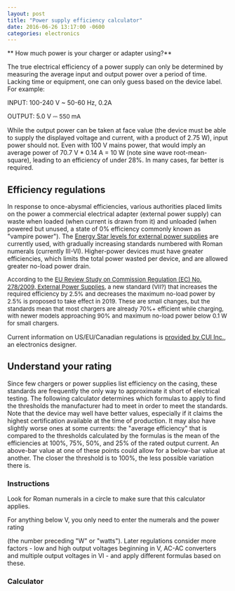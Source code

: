 ```yaml
---
layout: post
title: "Power supply efficiency calculator"
date: 2016-06-26 13:17:00 -0600
categories: electronics
---
```

** How much power is your charger or adapter using?**

The true electrical efficiency of a power supply can only be determined by measuring the average input and output power over a period of time. Lacking time or equipment, one can only guess based on the device label. For example:

INPUT: 100-240 V ~ 50-60 Hz, 0.2A

OUTPUT: 5.0 V <span style="font-size:13.3333px;background-color:transparent">⎓
550 mA
<p>
While the output power can be taken at face value (the device must be able to supply the displayed voltage and current, with a product of 2.75 W),
input power should not. Even with 100 V mains power, that would imply an average power of 70.7 V * 0.14 A = 10 W (note sine wave root-mean-square), leading to an efficiency of under 28%. In many cases, far better is required.

## <a name="TOC-Efficiency-regulations"></a>Efficiency regulations</h2>
In response to once-abysmal efficiencies, various authorities placed limits on the power a commercial electrical adapter (external power supply) can waste when loaded (when current is drawn from it) and unloaded (when powered but unused, a state of 0% efficiency commonly known as "vampire power"). The [Energy Star levels for external power supplies](https://www.energystar.gov/index.cfm?c=archives.power_supplies) are currently used, with gradually increasing standards numbered with Roman numerals (currently III-VI). Higher-power devices must have greater efficiencies, which limits the total power wasted per device, and are allowed greater no-load power drain.

<span style="font-size:13.3333px;line-height:16.6667px;background-color:transparent">According to the <a href="https://mberka.com/home/goog_755011336" style="font-size:13.3333px;line-height:16.6667px;background-color:transparent">EU </a>[Review Study on Commission Regulation (EC) No. 278/2009, External Power Supplies](https://www.power.com/sites/default/files/greenroom/docs/EPSReviewStudy_DraftFinalReport.pdf), a new standard (VII?) that increases the required efficiency by 2.5% and decreases the maximum no-load power by 2.5% is proposed to take effect in 2019. These are small changes, but the standards mean that most chargers are already 70%+ efficient while charging, with newer models approaching 90% and maximum no-load power below 0.1 W for small chargers.



Current information on US/EU/Canadian regulations is [provided by CUI Inc.](http://www.cui.com/efficiency-standards), an electronics designer.

## <a name="TOC-Understand-your-rating"></a>Understand your rating</h2>
Since few chargers or power supplies list efficiency on the casing, these standards are frequently the only way to approximate it short of electrical testing. The following calculator determines which formulas to apply to find the thresholds the manufacturer had to meet in order to meet the standards. Note that the device may well have better values, especially if it claims the highest certification available at the time of production. It may also have slightly worse ones at some currents: the "average efficiency" that is compared to the thresholds calculated by the formulas is the mean of the efficiencies at 100%, 75%, 50%, and 25% of the rated output current. An above-bar value at one of these points could allow for a below-bar value at another. The closer the threshold is to 100%, the less possible variation there is.
<h3><a name="TOC-Instructions"></a>Instructions</h3>
Look for Roman numerals in a circle to make sure that this calculator applies.

For anything below V, you only need to enter the numerals and the power rating

(the number preceding "W" or "watts"). Later regulations consider more factors - low and high output voltages beginning in V, AC-AC converters and multiple output voltages in VI - and apply different formulas based on these.

<h3><a name="TOC-Calculator"></a>Calculator</h3>
<script>sites.caja.run('<style>
  #right-button {
    cursor: pointer;
    width: auto;
    display: inline-block;
    border: #000 1px solid;
  }
  .b{
    font-weight:bold;
  }
  .disabled {
    color: gray;
  }
  input{
    width: 30px;
  }
  input\x5btype="checkbox"\x5d {
    width:13px;
    height:13px;
  }
  select {
    width: 40px;
  }
  #error {
    color: red;
  }
  #results span{
    font-weight:bold;
  }
</style>


<div class="items">

  <label><span class="b">Output: </span><input id="voltage" value="5"/> V</label>&nbsp;&#9107;
  <label><input id="current" value="1"/> A</label><br/>
  <label><span class="b">Roman numeral: </span>
    <select id="numeral">
      <option value="I">I</option>
      <option value="II">I</option>
      <option value="III">III</option>
      <option value="IV">IV</option>
      <option value="V" selected>V</option>
      <option value="VI">VI</option>
    </select>
  </label><br/>
  For VI or higher:<br/>
  <label><input type="checkbox" id="ac-ac" value="1">AC-AC (~ output)</label><br/>
  <label><input type="checkbox" id="mult" value="1">Can produce multiple output voltages simultaneously</label>
  <br/><br/>
  <div id="right-button">&gt; Calculate &lt;</div><br/>

  <span id="error"></span><br/><br/>
  <div id="results" class="disabled">
    Maximum power use when device not connected: <span id="vampire"></span><br/>
    Minimum efficiency when in use: <span id="efficiency"></span><br/><br/>

    Maximum output power when in use: <span id="power"></span><br/>
    Maximum power wasted when in use: <span id="waste"></span><br/>
    Maximum total power consumption when in use: <span id="total"></span>
  </div>
</div>

<script>
  var calculate_efficiency = function() {
    var voltage = document.getElementById("voltage").value;
    var current = document.getElementById("current").value;

    var error_message = "";
    if(isNaN(voltage) || isNaN(current)) {
      error_message = "Please enter decimal numbers in the voltage and current spaces";
    } else if(voltage < 0 || current < 0) {
      error_message = "Please enter positive numbers in the voltage and current spaces";
    }

    if(error_message == "") {
      var rated_power = voltage*current;
      var low_voltage = (rated_power < 6 && current >= 0.55);

      var roman_numeral = document.getElementById("numeral").value;

      if(rated_power > 250) {
        if(roman_numeral == "III" || roman_numeral == "IV" || roman_numeral == "V") {
          error_message = "Power out of range (early standards only up to 250 W)";
        }
      }
    }
    if(error_message != "") {
      document.getElementById("error").innerHTML = error_message;
      return;
    }

    var ac_ac = document.getElementById("ac-ac").checked;
    var mult_voltage = document.getElementById("mult").checked;
    var vampire = "";
    var eff = "";

    switch(roman_numeral) {
      case "I":
        eff = rated_power;
        vampire = 0;
        break;
      case "II":
        eff = rated_power;
        vampire = 0;
        break;
      case "III":
        if(rated_power <= 10) {
          vampire = 0.5;
        } else {
          vampire = 0.75;
        }

        if(rated_power <= 1) {
          eff = rated_power * 0.49;
        } else if(rated_power <= 49) {
          eff = 0.09 * Math.log(rated_power) + 0.49;
        } else {
          eff = 0.84;
        }

        break;
      case "IV":
        vampire = 0.5;

        if(rated_power <= 1) {
          eff = rated_power * 0.5;
        } else if(rated_power <= 51) {
          eff = 0.09 * Math.log(rated_power) + 0.5;
        } else {
          eff = 0.85;
        }
        break;
      case "V":
        if(rated_power < 50) {
       vampire = 0.3;
          if(rated_power <= 1) {
            if(low_voltage) {
              eff = 0.48 * rated_power + 0.14;
            } else {
              eff = 0.497 * rated_power + 0.067;
            }
          } else {
            if(low_voltage) {
              eff = 0.0626 * Math.log(rated_power) + 0.622;
            } else {
              eff = 0.075 * Math.log(rated_power) + 0.561;
            }
          }
        } else {
          vampire = 0.5;

          if(low_voltage) {
            eff = 0.87;
          } else {
            eff = 0.86;
          }
        }
        break;
      case "VI":
        if(mult_voltage) {
          vampire = 0.3;
          if(rated_power <= 1) {
            eff = 0.497 * rated_power + 0.067;
          } else if(rated_power <= 49) {
            eff = 0.075 * Math.log(rated_power) + 0.561;
          } else {
            eff = 0.86;
          }
        } else {
          if(rated_power > 250) {
            vampire = 0.5;
            eff = 0.875;
          } else {
            if(!ac_ac && rated_power <= 49) vampire = 0.1;
            else vampire = 0.21;

            if(!low_voltage) {
              if(rated_power <= 1) {
                eff = 0.5 * rated_power + 0.16;
              } else if(rated_power <= 49) {
                eff = 0.071 * Math.log(rated_power) + 0.67;
              } else {
                eff = 0.88;
              }
            } else {
              if(rated_power <= 1) {
                eff = 0.517 * rated_power + 0.087;
              } else if(rated_power <= 49) {
                eff = 0.0834 * Math.log(rated_power) - 0.0014 * rated_power + 0.609;
              } else {
                eff = 0.87;
              }
            }
          }
        }
        break;
      case "VII":
      case "VIII":
      default:
        vampire = rated_power;
        eff = 0;
    }

    document.getElementById("power").innerHTML = rated_power.toFixed(2) + " W";
    document.getElementById("vampire").innerHTML = vampire.toFixed(2) + " W";
    document.getElementById("efficiency").innerHTML = (100*eff).toFixed(1) + "%";
    document.getElementById("waste").innerHTML = (rated_power / eff - rated_power).toFixed(2) + " W";
    document.getElementById("total").innerHTML = (rated_power / eff).toFixed(2) + " W";

    document.getElementById("results").className = "enabled";
  };

  var submitButton = document.getElementById("right-button");
  submitButton.addEventListener("click", calculate_efficiency);
  submitButton.style.fontWeight = "bold";
  submitButton.style.backgroundColor = "cyan";

</script>
